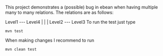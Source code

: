 This project demonstrates a (possible) bug in ebean when having multiple many to many relations.
The relations are as follows:

Level1 --- Level4
  |
  |
  |
Level2 --- Level3
To run the test just type
```
mvn test
```

When making changes I recommend to run
```
mvn clean test
```
